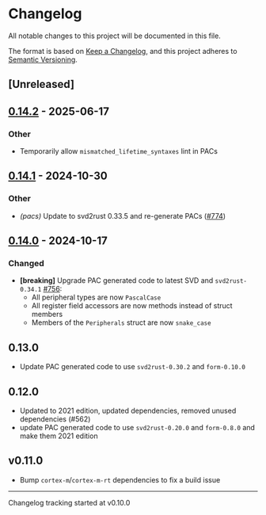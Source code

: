 # Changelog

All notable changes to this project will be documented in this file.

The format is based on [Keep a Changelog](https://keepachangelog.com/en/1.0.0/),
and this project adheres to [Semantic Versioning](https://semver.org/spec/v2.0.0.html).

## [Unreleased]

## [0.14.2](https://github.com/atsamd-rs/atsamd/compare/atsamd11c-0.14.1...atsamd11c-0.14.2) - 2025-06-17

### Other

- Temporarily allow `mismatched_lifetime_syntaxes` lint in PACs

## [0.14.1](https://github.com/atsamd-rs/atsamd/compare/atsamd11c-0.14.0...atsamd11c-0.14.1) - 2024-10-30

### Other

- *(pacs)* Update to svd2rust 0.33.5 and re-generate PACs ([#774](https://github.com/atsamd-rs/atsamd/pull/774))

## [0.14.0](https://github.com/atsamd-rs/atsamd/compare/atsamd11c-0.13.0...atsamd11c-0.14.0) - 2024-10-17

### Changed

- **[breaking]** Upgrade PAC generated code to latest SVD and `svd2rust-0.34.1` [#756](https://github.com/atsamd-rs/atsamd/pull/756):
  - All peripheral types are now `PascalCase`
  - All register field accessors are now methods instead of struct members
  - Members of the `Peripherals` struct are now `snake_case`

## 0.13.0

- Update PAC generated code to use `svd2rust-0.30.2` and `form-0.10.0`

## 0.12.0

- Updated to 2021 edition, updated dependencies, removed unused dependencies (#562)
- update PAC generated code to use `svd2rust-0.20.0` and `form-0.8.0` and make them 2021 edition

## v0.11.0

* Bump `cortex-m`/`cortex-m-rt` dependencies to fix a build issue

---

Changelog tracking started at v0.10.0
